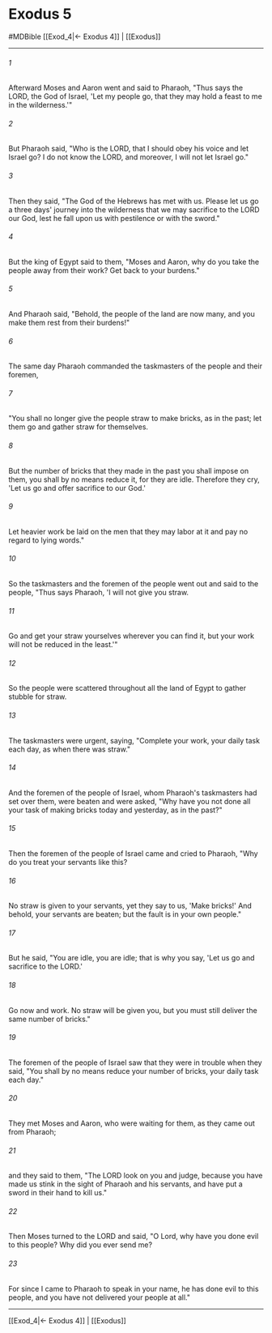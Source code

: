 # Exodus 5
#MDBible
[[Exod_4|← Exodus 4]] | [[Exodus]]

***

###### 1 

Afterward Moses and Aaron went and said to Pharaoh, "Thus says the LORD, the God of Israel, 'Let my people go, that they may hold a feast to me in the wilderness.'" 

###### 2 

But Pharaoh said, "Who is the LORD, that I should obey his voice and let Israel go? I do not know the LORD, and moreover, I will not let Israel go." 

###### 3 

Then they said, "The God of the Hebrews has met with us. Please let us go a three days' journey into the wilderness that we may sacrifice to the LORD our God, lest he fall upon us with pestilence or with the sword." 

###### 4 

But the king of Egypt said to them, "Moses and Aaron, why do you take the people away from their work? Get back to your burdens." 

###### 5 

And Pharaoh said, "Behold, the people of the land are now many, and you make them rest from their burdens!" 

###### 6 

The same day Pharaoh commanded the taskmasters of the people and their foremen, 

###### 7 

"You shall no longer give the people straw to make bricks, as in the past; let them go and gather straw for themselves. 

###### 8 

But the number of bricks that they made in the past you shall impose on them, you shall by no means reduce it, for they are idle. Therefore they cry, 'Let us go and offer sacrifice to our God.' 

###### 9 

Let heavier work be laid on the men that they may labor at it and pay no regard to lying words." 

###### 10 

So the taskmasters and the foremen of the people went out and said to the people, "Thus says Pharaoh, 'I will not give you straw. 

###### 11 

Go and get your straw yourselves wherever you can find it, but your work will not be reduced in the least.'" 

###### 12 

So the people were scattered throughout all the land of Egypt to gather stubble for straw. 

###### 13 

The taskmasters were urgent, saying, "Complete your work, your daily task each day, as when there was straw." 

###### 14 

And the foremen of the people of Israel, whom Pharaoh's taskmasters had set over them, were beaten and were asked, "Why have you not done all your task of making bricks today and yesterday, as in the past?" 

###### 15 

Then the foremen of the people of Israel came and cried to Pharaoh, "Why do you treat your servants like this? 

###### 16 

No straw is given to your servants, yet they say to us, 'Make bricks!' And behold, your servants are beaten; but the fault is in your own people." 

###### 17 

But he said, "You are idle, you are idle; that is why you say, 'Let us go and sacrifice to the LORD.' 

###### 18 

Go now and work. No straw will be given you, but you must still deliver the same number of bricks." 

###### 19 

The foremen of the people of Israel saw that they were in trouble when they said, "You shall by no means reduce your number of bricks, your daily task each day." 

###### 20 

They met Moses and Aaron, who were waiting for them, as they came out from Pharaoh; 

###### 21 

and they said to them, "The LORD look on you and judge, because you have made us stink in the sight of Pharaoh and his servants, and have put a sword in their hand to kill us." 

###### 22 

Then Moses turned to the LORD and said, "O Lord, why have you done evil to this people? Why did you ever send me? 

###### 23 

For since I came to Pharaoh to speak in your name, he has done evil to this people, and you have not delivered your people at all." 

***

[[Exod_4|← Exodus 4]] | [[Exodus]]
